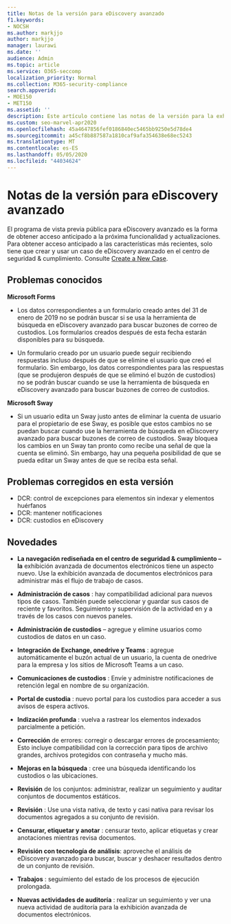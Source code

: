 ```yaml
---
title: Notas de la versión para eDiscovery avanzado
f1.keywords:
- NOCSH
ms.author: markjjo
author: markjjo
manager: laurawi
ms.date: ''
audience: Admin
ms.topic: article
ms.service: O365-seccomp
localization_priority: Normal
ms.collection: M365-security-compliance
search.appverid:
- MOE150
- MET150
ms.assetid: ''
description: Este artículo contiene las notas de la versión para la exhibición avanzada de documentos electrónicos, incluidos problemas conocidos, problemas corregidos y nuevas características.
ms.custom: seo-marvel-apr2020
ms.openlocfilehash: 45a4647856fef0186840ec5465bb9250e5d78de4
ms.sourcegitcommit: a45cf8b887587a1810caf9afa354638e68ec5243
ms.translationtype: MT
ms.contentlocale: es-ES
ms.lasthandoff: 05/05/2020
ms.locfileid: "44034624"
---
```

# <a name="release-notes-for-advanced-ediscovery"></a>Notas de la versión para eDiscovery avanzado

El programa de vista previa pública para eDiscovery avanzado es la forma de obtener acceso anticipado a la próxima funcionalidad y actualizaciones. Para obtener acceso anticipado a las características más recientes, solo tiene que crear y usar un caso de eDiscovery avanzado en el centro de seguridad & cumplimiento. Consulte [Create a New Case](create-new-ediscovery-case.md).

## <a name="known-issues"></a>Problemas conocidos

**Microsoft Forms**

- Los datos correspondientes a un formulario creado antes del 31 de enero de 2019 no se podrán buscar si se usa la herramienta de búsqueda en eDiscovery avanzado para buscar buzones de correo de custodios. Los formularios creados después de esta fecha estarán disponibles para su búsqueda.

- Un formulario creado por un usuario puede seguir recibiendo respuestas incluso después de que se elimine el usuario que creó el formulario. Sin embargo, los datos correspondientes para las respuestas (que se produjeron después de que se eliminó el buzón de custodios) no se podrán buscar cuando se use la herramienta de búsqueda en eDiscovery avanzado para buscar buzones de correo de custodios.
 
**Microsoft Sway**

- Si un usuario edita un Sway justo antes de eliminar la cuenta de usuario para el propietario de ese Sway, es posible que estos cambios no se puedan buscar cuando use la herramienta de búsqueda en eDiscovery avanzado para buscar buzones de correo de custodios. Sway bloquea los cambios en un Sway tan pronto como recibe una señal de que la cuenta se eliminó. Sin embargo, hay una pequeña posibilidad de que se pueda editar un Sway antes de que se reciba esta señal.

## <a name="issues-fixed-in-this-release"></a>Problemas corregidos en esta versión

- DCR: control de excepciones para elementos sin indexar y elementos huérfanos
- DCR: mantener notificaciones
- DCR: custodios en eDiscovery

## <a name="whats-new"></a>Novedades

- **La navegación rediseñada en el centro de seguridad & cumplimiento – la** exhibición avanzada de documentos electrónicos tiene un aspecto nuevo. Use la exhibición avanzada de documentos electrónicos para administrar más el flujo de trabajo de casos.

- **Administración de casos** : hay compatibilidad adicional para nuevos tipos de casos. También puede seleccionar y guardar sus casos de reciente y favoritos. Seguimiento y supervisión de la actividad en y a través de los casos con nuevos paneles.

- **Administración de custodios** – agregue y elimine usuarios como custodios de datos en un caso.

- **Integración de Exchange, onedrive y Teams** : agregue automáticamente el buzón actual de un usuario, la cuenta de onedrive para la empresa y los sitios de Microsoft Teams a un caso. 

- **Comunicaciones de custodios** : Envíe y administre notificaciones de retención legal en nombre de su organización.

- **Portal de custodia** : nuevo portal para los custodios para acceder a sus avisos de espera activos.

- **Indización profunda** : vuelva a rastrear los elementos indexados parcialmente a petición.

- **Corrección** de errores: corregir o descargar errores de procesamiento; Esto incluye compatibilidad con la corrección para tipos de archivo grandes, archivos protegidos con contraseña y mucho más. 

- **Mejoras en la búsqueda** : cree una búsqueda identificando los custodios o las ubicaciones.

- **Revisión** de los conjuntos: administrar, realizar un seguimiento y auditar conjuntos de documentos estáticos.

- **Revisión** : Use una vista nativa, de texto y casi nativa para revisar los documentos agregados a su conjunto de revisión.

- **Censurar, etiquetar y anotar** : censurar texto, aplicar etiquetas y crear anotaciones mientras revisa documentos.
  
- **Revisión con tecnología de análisis**: aproveche el análisis de eDiscovery avanzado para buscar, buscar y deshacer resultados dentro de un conjunto de revisión.

- **Trabajos** : seguimiento del estado de los procesos de ejecución prolongada.

- **Nuevas actividades de auditoría** : realizar un seguimiento y ver una nueva actividad de auditoría para la exhibición avanzada de documentos electrónicos.
